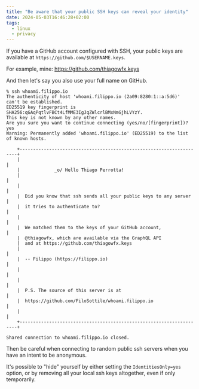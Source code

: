 ```yaml
---
title: "Be aware that your public SSH keys can reveal your identity"
date: 2024-05-03T16:46:28+02:00
tags:
  - linux
  - privacy
---
```


If you have a GitHub account configured with SSH, your public keys are available
at `https://github.com/$USERNAME.keys`.

For example, mine: https://github.com/thiagowfx.keys

And then let's say you also use your full name on GitHub.

<!--more-->

```
% ssh whoami.filippo.io
The authenticity of host 'whoami.filippo.io (2a09:8280:1::a:5d6)' can't be established.
ED25519 key fingerprint is SHA256:qGAqPqtlvFBCt4LfMME3IgJqZWlcrlBMxNmGjhLVYzY.
This key is not known by any other names.
Are you sure you want to continue connecting (yes/no/[fingerprint])? yes
Warning: Permanently added 'whoami.filippo.io' (ED25519) to the list of known hosts.

    +---------------------------------------------------------------------+
    |                                                                     |
    |             _o/ Hello Thiago Perrotta!
    |                                                                     |
    |                                                                     |
    |  Did you know that ssh sends all your public keys to any server     |
    |  it tries to authenticate to?                                       |
    |                                                                     |
    |  We matched them to the keys of your GitHub account,                |
    |  @thiagowfx, which are available via the GraphQL API
    |  and at https://github.com/thiagowfx.keys
    |                                                                     |
    |  -- Filippo (https://filippo.io)                                    |
    |                                                                     |
    |                                                                     |
    |  P.S. The source of this server is at                               |
    |  https://github.com/FiloSottile/whoami.filippo.io                   |
    |                                                                     |
    +---------------------------------------------------------------------+

Shared connection to whoami.filippo.io closed.
```

Then be careful when connecting to random public ssh servers when you have an
intent to be anonymous.

It's possible to "hide" yourself by either setting the `IdentitiesOnly=yes`
option, or by removing all your local ssh keys altogether, even if only
temporarily.
